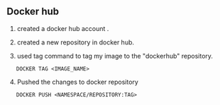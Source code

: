 ## Docker hub

1. created a docker hub account .

2. created a new repository in docker hub.

3. used tag command to tag my image to the "dockerhub" repository.
```commandline
   DOCKER TAG <IMAGE_NAME>
   ```

4. Pushed the changes to docker repository
```commandline
   DOCKER PUSH <NAMESPACE/REPOSITORY:TAG>
   